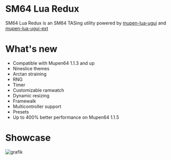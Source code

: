 # SM64 Lua Redux

SM64 Lua Redux is an SM64 TASing utility powered by [mupen-lua-ugui](https://github.com/Aurumaker72/mupen-lua-ugui) and  [mupen-lua-ugui-ext](https://github.com/Aurumaker72/mupen-lua-ugui-ext)

# What's new

- Compatible with Mupen64 1.1.3 and up
- Nineslice themes
- Arctan straining
- RNG
- Timer
- Customizable ramwatch
- Dynamic resizing
- Framewalk
- Multicontroller support
- Presets
- Up to 400% better performance on Mupen64 1.1.5

# Showcase

![grafik](https://github.com/Mupen64-Rewrite/SM64LuaRedux/assets/48759429/802aef1e-5dae-4d02-b3b6-b377f5f3fac8)

